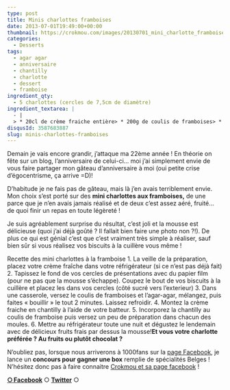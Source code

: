 ```yaml
---
type: post
title: Minis charlottes framboises
date: 2013-07-01T19:49:00+00:00
thumbnail: https://crokmou.com/images/20130701_mini_charlotte_framboise_agar_agar_0006.jpg
categories: 
  - Desserts
tags: 
  - agar agar
  - anniversaire
  - chantilly
  - charlotte
  - dessert
  - framboise
ingredient_qty: 
  - 5 charlottes (cercles de 7,5cm de diamètre)
ingredient_textarea: |
  - |
  > * 20cl de crème fraiche entière> * 200g de coulis de framboises> * 1g d'agar-agar> * 45 biscuits à la cuillère
disqusId: 3587683887
slug: minis-charlottes-framboises
---
```


Demain je vais encore grandir, j’attaque ma 22ème année ! En théorie on fête sur un blog, l’anniversaire de celui-ci… moi j’ai simplement envie de vous faire partager mon gâteau d’anniversaire à moi (oui petite crise d’égocentrisme, ça arrive =D)!

D’habitude je ne fais pas de gâteau, mais là j’en avais terriblement envie. Mon choix s’est porté sur des **mini charlottes aux framboises,** de une parce que je n’en avais jamais réalisé et de deux c’est assez aéré, fruité… de quoi finir un repas en toute légèreté !

Je suis agréablement surprise du résultat, c’est joli et la mousse est délicieuse (quoi j’ai déjà goûté ? Il fallait bien faire une photo non ?!). De plus ce qui est génial c’est que c’est vraiment très simple à réaliser, sauf bien sûr si vous réalisez vos biscuits à la cuillère vous même !

Recette des mini charlottes à la framboise 1\. La veille de la préparation, placez votre crème fraîche dans votre réfrigérateur (si ce n’est pas déjà fait) 2\. Tapissez le fond de vos cercles de présentations avec du papier film (pour ne pas que la mousse s’échappe). Coupez le bout de vos biscuits à la cuillère et placez les dans vos cercles (côté sucré vers l’exterieur) 3\. Dans une casserole, versez le coulis de framboises et l’agar-agar, mélangez, puis faites « bouillir » le tout 2 minutes. Laissez refroidir. 4\. Montez la crème fraiche en chantilly à l’aide de votre batteur. 5\. Incorporez la chantilly au coulis de framboise puis versez un peu de préparation dans chacun des moules. 6\. Mettre au réfrigérateur toute une nuit et dégustez le lendemain avec de délicieux fruits frais par dessus la mousse!**Et vous votre charlotte préférée ? Au fruits ou plutôt chocolat ?**

N’oubliez pas, lorsque nous arriverons à 1000fans sur la [page Facebook](https://www.facebook.com/pages/CroKMou/148093255259077), je lance un **concours pour gagner une box** remplie de spécialités Belges ! N’hésitez donc pas à faire connaitre [Crokmou et sa page facebook](https://www.facebook.com/pages/CroKMou/148093255259077) !

[**○<span style="font-size: xx-small; margin: 0px; outline: 0px; padding: 0px;"><span style="font-family: Arial, Helvetica, sans-serif; margin: 0px; outline: 0px; padding: 0px;"> </span></span>Facebook**](https://www.facebook.com/pages/CroKMou/148093255259077) ○ [**Twitter**](https://twitter.com/Crokmou) ○

 